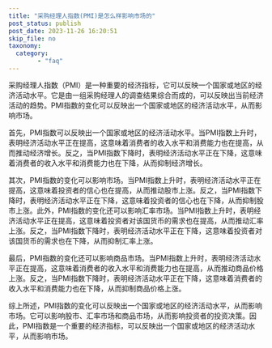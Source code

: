 ```yaml
---
title: "采购经理人指数(PMI)是怎么样影响市场的"
post_status: publish
post_date: 2023-11-26 16:20:51
skip_file: no
taxonomy:
  category:
        - "faq"
---
```


采购经理人指数（PMI）是一种重要的经济指标，它可以反映一个国家或地区的经济活动水平。它是由一组采购经理人的调查结果综合而成的，可以反映出当前经济活动的趋势。PMI指数的变化可以反映出一个国家或地区的经济活动水平，从而影响市场。

首先，PMI指数可以反映出一个国家或地区的经济活动水平。当PMI指数上升时，表明经济活动水平正在提高，这意味着消费者的收入水平和消费能力也在提高，从而推动经济增长。反之，当PMI指数下降时，表明经济活动水平正在下降，这意味着消费者的收入水平和消费能力也在下降，从而抑制经济增长。

其次，PMI指数的变化可以影响市场。当PMI指数上升时，表明经济活动水平正在提高，这意味着投资者的信心也在提高，从而推动股市上涨。反之，当PMI指数下降时，表明经济活动水平正在下降，这意味着投资者的信心也在下降，从而抑制股市上涨。此外，PMI指数的变化还可以影响汇率市场。当PMI指数上升时，表明经济活动水平正在提高，这意味着投资者对该国货币的需求也在提高，从而推动汇率上涨。反之，当PMI指数下降时，表明经济活动水平正在下降，这意味着投资者对该国货币的需求也在下降，从而抑制汇率上涨。

最后，PMI指数的变化还可以影响商品市场。当PMI指数上升时，表明经济活动水平正在提高，这意味着消费者的收入水平和消费能力也在提高，从而推动商品价格上涨。反之，当PMI指数下降时，表明经济活动水平正在下降，这意味着消费者的收入水平和消费能力也在下降，从而抑制商品价格上涨。

综上所述，PMI指数的变化可以反映出一个国家或地区的经济活动水平，从而影响市场。它可以影响股市、汇率市场和商品市场，从而影响投资者的投资决策。因此，PMI指数是一个重要的经济指标，可以反映出一个国家或地区的经济活动水平，从而影响市场。
